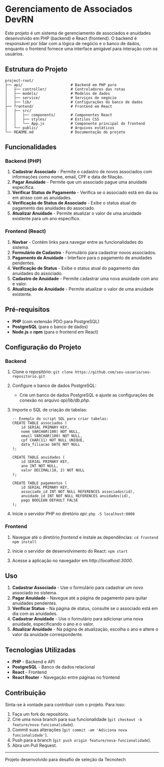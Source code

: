 # Gerenciamento de Associados DevRN

Este projeto é um sistema de gerenciamento de associados e anuidades desenvolvido em PHP (backend) e React (frontend). O backend é responsável por lidar com a lógica de negócio e o banco de dados, enquanto o frontend fornece uma interface amigável para interação com os usuários.

## Estrutura do Projeto

```
project-root/
├── api/                      # Backend em PHP puro
│   ├── controller/           # Controladores das rotas
│   ├── models/               # Modelos de dados
│   ├── service/              # Serviços de negócio
│   ├── lib/                  # Configurações do banco de dados
├── frontend/                 # Frontend em React
│   ├── src/
│   │   ├── components/       # Componentes React
│   │   ├── styles/           # Estilos CSS
│   │   └── App.js            # Componente principal do frontend
│   └── public/               # Arquivos estáticos
└── README.md                 # Documentação do projeto
```

## Funcionalidades

### Backend (PHP)

1. **Cadastrar Associado** - Permite o cadastro de novos associados com informações como nome, email, CPF e data de filiação.
2. **Pagar Anuidade** - Permite que um associado pague uma anuidade específica.
3. **Verificar Status de Pagamento** - Verifica se o associado está em dia ou em atraso com as anuidades.
4. **Verificação de Status de Associado** - Exibe o status atual do pagamento das anuidades do associado.
5. **Atualizar Anuidade** - Permite atualizar o valor de uma anuidade existente para um ano específico.

### Frontend (React)

1. **Navbar** - Contém links para navegar entre as funcionalidades do sistema.
2. **Formulário de Cadastro** - Formulário para cadastrar novos associados.
3. **Pagamento de Anuidade** - Interface para o pagamento de anuidades pendentes.
4. **Verificação de Status** - Exibe o status atual do pagamento das anuidades do associado.
5. **Cadastro de Anuidade** - Permite cadastrar uma nova anuidade com ano e valor.
6. **Atualização de Anuidade** - Permite atualizar o valor de uma anuidade existente.

## Pré-requisitos

- **PHP** (com extensão PDO para PostgreSQL)
- **PostgreSQL** (para o banco de dados)
- **Node.js** e **npm** (para o frontend em React)

## Configuração do Projeto

### Backend

1. Clone o repositório:
   ``` git clone https://github.com/seu-usuario/seu-repositorio.git ```

2. Configure o banco de dados PostgreSQL:
   - Crie um banco de dados PostgreSQL e ajuste as configurações de conexão no arquivo *api/lib/db.php*.

3. Importe o SQL de criação de tabelas:
   ```
   -- Exemplo do script SQL para criar tabelas:
   CREATE TABLE associados (
       id SERIAL PRIMARY KEY,
       nome VARCHAR(100) NOT NULL,
       email VARCHAR(100) NOT NULL,
       cpf CHAR(11) NOT NULL UNIQUE,
       data_filiacao DATE NOT NULL
   );

   CREATE TABLE anuidades (
       id SERIAL PRIMARY KEY,
       ano INT NOT NULL,
       valor DECIMAL(10, 2) NOT NULL
   );

   CREATE TABLE pagamentos (
       id SERIAL PRIMARY KEY,
       associado_id INT NOT NULL REFERENCES associados(id),
       anuidade_id INT NOT NULL REFERENCES anuidades(id),
       pago BOOLEAN DEFAULT FALSE
   );
   ```

4. Inicie o servidor PHP no diretório *api*:
   ``` php -S localhost:8000 ```

### Frontend

1. Navegue até o diretório *frontend* e instale as dependências:
   ``` cd frontend ```
   ``` npm install ```

2. Inicie o servidor de desenvolvimento do React:
   ``` npm start ```

3. Acesse a aplicação no navegador em *http://localhost:3000*.

## Uso

1. **Cadastrar Associado** - Use o formulário para cadastrar um novo associado no sistema.
2. **Pagar Anuidade** - Navegue até a página de pagamento para quitar anuidades pendentes.
3. **Verificar Status** - Na página de status, consulte se o associado está em dia com as anuidades.
4. **Cadastrar Anuidade** - Use o formulário para adicionar uma nova anuidade, especificando o ano e o valor.
5. **Atualizar Anuidade** - Na página de atualização, escolha o ano e altere o valor da anuidade correspondente.

## Tecnologias Utilizadas

- **PHP** - Backend e API
- **PostgreSQL** - Banco de dados relacional
- **React** - Frontend
- **React Router** - Navegação entre páginas no frontend

## Contribuição

Sinta-se à vontade para contribuir com o projeto. Para isso:

1. Faça um fork do repositório.
2. Crie uma nova branch para sua funcionalidade (``` git checkout -b feature/nova-funcionalidade ```).
3. Commit suas alterações (``` git commit -am 'Adiciona nova funcionalidade' ```).
4. Push para a branch (``` git push origin feature/nova-funcionalidade ```).
5. Abra um Pull Request.

---

Projeto desenvolvido para desafio de seleção da Tecnotech
